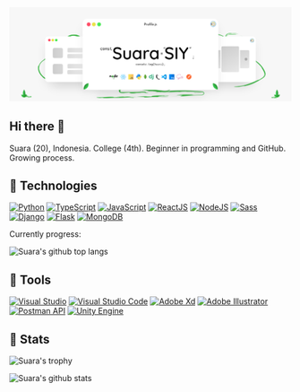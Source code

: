 ![Suara's Banner](images/suara-banner.png)

## Hi there 👋

Suara (20), Indonesia. College (4th). Beginner in programming and GitHub. Growing process.

## 🌱 Technologies

[![Python](http://img.shields.io/badge/-Python-3773A6?style=flat&logo=python&labelColor=white)](https://github.com/suarasiy)
[![TypeScript](http://img.shields.io/badge/-TypeScript-3178C6?style=flat&logo=typescript&labelColor=white)](https://github.com/suarasiy)
[![JavaScript](http://img.shields.io/badge/-JavaScript-F7DF1E?style=flat&logo=javascript&labelColor=black)](https://github.com/suarasiy)
[![ReactJS](http://img.shields.io/badge/-ReactJS-0DBDF0?style=flat&logo=react&labelColor=black)](https://github.com/suarasiy)
[![NodeJS](http://img.shields.io/badge/-NodeJS-58B84E?style=flat&logo=node.js&labelColor=black)](https://github.com/suarasiy)
[![Sass](http://img.shields.io/badge/-Sass-CD669A?style=flat&logo=sass&labelColor=white)](https://github.com/suarasiy)
[![Django](http://img.shields.io/badge/-Django-2BA977?style=flat&logo=django)](https://github.com/suarasiy)
[![Flask](http://img.shields.io/badge/-Flask-FFF?style=flat&logo=flask&labelColor=black&textColor=black)](https://github.com/suarasiy)
[![MongoDB](http://img.shields.io/badge/-MongoDB-49A24C?style=flat&logo=mongodb&labelColor=white)](https://github.com/suarasiy)

Currently progress:

![Suara's github top langs](https://github-readme-stats.vercel.app/api/top-langs/?username=suarasiy&layout=compact)

## 🌱 Tools

[![Visual Studio](http://img.shields.io/badge/-Visual_Studio-5C2D91?style=flat&logo=Visual-Studio)](https://github.com/suarasiy)
[![Visual Studio Code](http://img.shields.io/badge/-Visual_Studio_Code-007ACC?style=flat&logo=Visual-Studio-Code)](https://github.com/suarasiy)
[![Adobe Xd](http://img.shields.io/badge/-Adobe_Xd-FF61F6?style=flat&logo=adobe-xd&logoColor=black)](https://github.com/suarasiy)
[![Adobe Illustrator](http://img.shields.io/badge/-Adobe_Illustrator-FF9A00?style=flat&logo=adobe-illustrator&logoColor=black)](https://github.com/suarasiy)
[![Postman API](http://img.shields.io/badge/-Postman-FF6C37?style=flat&logo=postman&logoColor=white)](https://github.com/suarasiy)
[![Unity Engine](http://img.shields.io/badge/-Unity-000?style=flat&logo=unity&logoColor=white)](https://github.com/suarasiy)

<!-- ## 📫 Get in touch with me

| account   | id |
| :-------: | ---- |
| [<img src="images/discord.png" alt="discord" width="24"/>](https://discord.com/) | Suara#6359 | -->

## 🌱 Stats

![Suara's trophy](https://github-profile-trophy.vercel.app/?username=suarasiy&theme=dracula&margin-w=15&margin-h=15&column&no-frame=true)

![Suara's github stats](https://github-readme-stats.vercel.app/api?username=suarasiy&show_icons=true)

<!-- ## Time -->
<!-- [![Suara's wakatime tracker](https://wakatime.com/badge/github/suarasiy/suarasiy.svg)](https://wakatime.com/badge/github/suarasiy/suarasiy) -->

<!--
**suarasiy/suarasiy** is a ✨ _special_ ✨ repository because its `README.md` (this file) appears on your GitHub profile.

Here are some ideas to get you started:

- 🔭 I’m currently working on ...
- 🌱 I’m currently learning ...
- 👯 I’m looking to collaborate on ...
- 🤔 I’m looking for help with ...
- 💬 Ask me about ...
- 📫 How to reach me: ...
- 😄 Pronouns: ...
- ⚡ Fun fact: ...
-->
